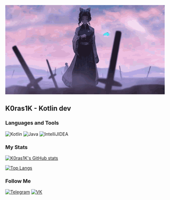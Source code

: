 [![Header](https://github.com/K0ras1K/k0ras1k/blob/main/assets/shinobu-winter-gif.gif)](https://k0ras1k.online/)

## K0ras1K - Kotlin dev

### Languages and Tools
![Kotlin](https://img.shields.io/badge/-Kotlin-090909?style=for-the-badge&logo=kotlin)
![Java](https://img.shields.io/badge/-Java-090909?style=for-the-badge&logo=Java)
![IntelliJIDEA](https://img.shields.io/badge/-IntelliJIDEA-090909?style=for-the-badge&logo=IntelliJIDEA)

### My Stats
[![K0ras1K's GitHub stats](https://github-readme-stats.vercel.app/api?username=K0ras1K&count_private=true&show_icons=true&theme=onedark)](https://github.com/anuraghazra/github-readme-stats)

[![Top Langs](https://github-readme-stats.vercel.app/api/top-langs/?username=K0ras1K&theme=onedark&count_private=true)](https://github.com/anuraghazra/github-readme-stats)

### Follow Me
[![Telegram](https://img.shields.io/badge/-Telegram-090909?style=for-the-badge&logo=telegram)](https://t.me/dev1alone)
[![VK](https://img.shields.io/badge/-VK-090909?style=for-the-badge&logo=vk)](https://vk.com/dev1alone)
